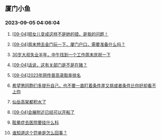 ## 厦门小鱼 
### 2023-09-05 04:06:04

1. [[09-04]把女儿变成这样不是她的错，是我的问题！](http://bbs.xmfish.com/read-htm-tid-18065882.html)

2. [[09-04]周末想去金门玩一下，厦门户口，需要准备什么吗？](http://bbs.xmfish.com/read-htm-tid-18065937.html)

3. [30岁大叔失业半年，中午找到一个工作周末庆祝一下](http://bbs.xmfish.com/read-htm-tid-18066066.html)

4. [[09-04]话说，这有关部门是不是在赌？](http://bbs.xmfish.com/read-htm-tid-18066165.html)

5. [[09-04]2023年网传普高录取率排名](http://bbs.xmfish.com/read-htm-tid-18065889.html)

6. [希望男同胞们多提升自己，也不要一直盯着条件差又挑或者条件比你好却看不上你](http://bbs.xmfish.com/read-htm-tid-18065833.html)

7. [仙岳高架都积水了](http://bbs.xmfish.com/read-htm-tid-18066242.html)

8. [[09-04]会展附近已经可以开船了](http://bbs.xmfish.com/read-htm-tid-18066250.html)

9. [眩晕症去医院要挂什么科](http://bbs.xmfish.com/read-htm-tid-18065956.html)

10. [谁知道这个罚单是怎么回事？](http://bbs.xmfish.com/read-htm-tid-18066040.html)

